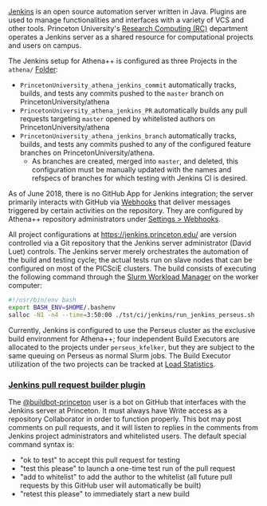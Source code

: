 [Jenkins](https://en.wikipedia.org/wiki/Jenkins_%28software%29) is an open source automation server written in Java. Plugins are used to manage functionalities and interfaces with a variety of VCS and other tools. Princeton University's [Research Computing (RC)](https://researchcomputing.princeton.edu/) department operates a Jenkins server as a shared resource for computational projects and users on campus.

The Jenkins setup for Athena++ is configured as three Projects in the `athena/` [Folder](https://www.cloudbees.com/products/cloudbees-jenkins-platform/team-edition/features/folders-plugin):
- `PrincetonUniversity_athena_jenkins_commit` automatically tracks, builds, and tests any commits pushed to the `master` branch on PrincetonUniversity/athena
- `PrincetonUniversity_athena_jenkins_PR` automatically builds any pull requests targeting `master` opened by whitelisted authors on PrincetonUniversity/athena
- `PrincetonUniversity_athena_jenkins_branch` automatically tracks, builds, and tests any commits pushed to any of the configured feature branches on PrincetonUniversity/athena. 
  - As branches are created, merged into `master`, and deleted, this configuration must be manually updated with the names and refspecs of branches for which testing with Jenkins CI is desired.

As of June 2018, there is no GitHub App for Jenkins integration; the server primarily interacts with GitHub via [Webhooks](https://help.github.com/articles/about-webhooks/) that deliver messages triggered by certain activities on the repository. They are configured by Athena++ repository administrators under [Settings > Webhooks](https://github.com/PrincetonUniversity/athena/settings/hooks).

All project configurations at https://jenkins.princeton.edu/ are version controlled via a Git repository that the Jenkins server administrator (David Luet) controls. The Jenkins server merely orchestrates the automation of the build and testing cycle; the actual tests run on slave nodes that can be configured on most of the PICSciE clusters.
The build consists of executing the following command through the [Slurm Workload Manager](https://en.wikipedia.org/wiki/Slurm_Workload_Manager) on the worker computer:
```bash
#!/usr/bin/env bash
export BASH_ENV=$HOME/.bashenv
salloc -N1 -n4 --time=3:50:00 ./tst/ci/jenkins/run_jenkins_perseus.sh
```

Currently, Jenkins is configured to use the Perseus cluster as the exclusive build environment for Athena++; four independent Build Executors are allocated to the projects under `perseus_kfelker`, but they are subject to the same queuing on Perseus as normal Slurm jobs. The Build Executor utilization of the two projects can be tracked at [Load Statistics](https://jenkins.princeton.edu/computer/perseus_kfelker/load-statistics).

### [Jenkins pull request builder plugin](https://wiki.jenkins.io/display/JENKINS/GitHub+pull+request+builder+plugin)
The [@buildbot-princeton](https://github.com/buildbot-princeton) user is a bot on GitHub that interfaces with the Jenkins server at Princeton. It must always have Write access as a repository Collaborator in order to function properly. This bot may post comments on pull requests, and it will listen to replies in the comments from Jenkins project administrators and whitelisted users. The default special command syntax is:
* "ok to test" to accept this pull request for testing
* "test this please" to launch a one-time test run of the pull request
* "add to whitelist" to add the author to the whitelist (all future pull requests by this GitHub user will automatically be built)
* "retest this please" to immediately start a new build
